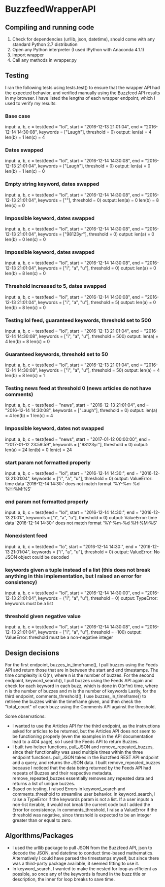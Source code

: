 # BuzzfeedWrapperAPI

## Compiling and running code
1. Check for dependencies (urllib, json, datetime), should come with any standard Python 2.7 distribution
2. Open any Python interpreter (I used IPython with Anaconda 4.1.1)
3. import wrapper
4. Call any methods in wrapper.py

## Testing
I ran the following tests using tests.test() to ensure that the wrapper API had the expected behavior, and verified manually using the Buzzfeed API results in my browser. I have listed the lengths of each wrapper endpoint, which I used to verify my results:

### Base case
input: a, b, c = test(feed = "lol", start = "2016-12-13 21:01:04", end = "2016-12-14 14:30:08", keywords = ["Laugh"], threshold = 0)
output:
len(a) = 4
len(b) = 1
len(c) = 4

### Dates swapped
input: a, b, c = test(feed = "lol", start = "2016-12-14 14:30:08", end = "2016-12-13 21:01:04", keywords = ["Laugh"], threshold = 0)
output:
len(a) = 0
len(b) = 1
len(c) = 0

### Empty string keyword, dates swapped
input: a, b, c = test(feed = "lol", start = "2016-12-14 14:30:08", end = "2016-12-13 21:01:04", keywords = [""], threshold = 0)
output:
len(a) = 0
len(b) = 8
len(c) = 0

### Impossible keyword, dates swapped
input: a, b, c = test(feed = "lol", start = "2016-12-14 14:30:08", end = "2016-12-13 21:01:04", keywords = ["98123yr"], threshold = 0)
output:
len(a) = 0
len(b) = 0
len(c) = 0

### Impossible keyword, dates swapped
input: a, b, c = test(feed = "lol", start = "2016-12-14 14:30:08", end = "2016-12-13 21:01:04", keywords = ["i", "a", "u"], threshold = 0)
output:
len(a) = 0
len(b) = 8
len(c) = 0

### Threshold increased to 5, dates swapped
input: a, b, c = test(feed = "lol", start = "2016-12-14 14:30:08", end = "2016-12-13 21:01:04", keywords = ["i", "a", "u"], threshold = 5)
output:
len(a) = 0
len(b) = 8
len(c) = 0

### Testing lol feed, guaranteed keywords, threshold set to 500
input: a, b, c = test(feed = "lol", start = "2016-12-13 21:01:04", end = "2016-12-14 14:30:08", keywords = ["i", "a", "u"], threshold = 500)
output:
len(a) = 4
len(b) = 8
len(c) = 0

### Guaranteed keywords, threshold set to 50
input: a, b, c = test(feed = "lol", start = "2016-12-13 21:01:04", end = "2016-12-14 14:30:08", keywords = ["i", "a", "u"], threshold = 50)
output:
len(a) = 4
len(b) = 8
len(c) = 1

### Testing news feed at threshold 0 (news articles do not have comments)
input: a, b, c = test(feed = "news", start = "2016-12-13 21:01:04", end = "2016-12-14 14:30:08", keywords = ["Laugh"], threshold = 0)
output:
len(a) = 4
len(b) = 1
len(c) = 4

### Impossible keyword, dates not swapped
input: a, b, c = test(feed = "news", start = "2017-01-12 00:00:00", end = "2017-01-12 23:59:59", keywords = ["98123yr"], threshold = 0)
output:
len(a) = 24
len(b) = 0
len(c) = 24

### start param not formatted properly
input: a, b, c = test(feed = "lol", start = "2016-12-14 14:30:", end = "2016-12-13 21:01:04", keywords = ["i", "a", "u"], threshold = 0)
output:
ValueError: time data '2016-12-14 14:30:' does not match format '%Y-%m-%d %H:%M:%S'

### end param not formatted properly
input: a, b, c = test(feed = "lol", start = "2016-12-14 14:30:", end = "2016-12-13 21:01:", keywords = ["i", "a", "u"], threshold = 0)
output:
ValueError: time data '2016-12-14 14:30:' does not match format '%Y-%m-%d %H:%M:%S'

### Nonexistent feed
input: a, b, c = test(feed = "lo", start = "2016-12-14 14:30:", end = "2016-12-13 21:01:04", keywords = ["i", "a", "u"], threshold = 0)
output:
ValueError: No JSON object could be decoded

### keywords given a tuple instead of a list (this does not break anything in this implementation, but I raised an error for consistency)
input: a, b, c = test(feed = "lol", start = "2016-12-14 14:30:00", end = "2016-12-13 21:01:04", keywords = ("i", "a", "u"), threshold = 0)
output:
TypeError: keywords must be a list

### threshold given negative value
input: a, b, c = test(feed = "lol", start = "2016-12-14 14:30:08", end = "2016-12-13 21:01:04", keywords = ["i", "a", "u"], threshold = -100)
output:
ValueError: threshold must be a non-negative integer

## Design decisions

For the first endpoint, buzzes_in_timeframe(), I pull buzzes using the Feeds API and return those that are in between the start and end timestamps. The time complexity is O(n), where n is the number of buzzes. For the second endpoint, keyword_search(), I pull buzzes using the Feeds API again and check for each keyword in each buzz, which is done in O(n*m) time, where n is the number of buzzes and m is the number of keywords Lastly, for the third endpoint, comments_threshold(), I use buzzes_in_timeframe() to retrieve the buzzes within the timeframe given, and then check the "total_count" of each buzz using the Comments API against the threshold.

Some observations:
- I wanted to use the Articles API for the third endpoint, as the instructions asked for articles to be returned, but the Articles API does not seem to be functioning properly (even the examples in the API documentation lead to a 404 page), so I used the Feeds API to return Buzzes.
- I built two helper functions, pull_JSON and remove_repeated_buzzes, since their functionality was used multiple times within the three endpoint functions. pull_JSON takes in the Buzzfeed REST API endpoint and a query, and returns the JSON data. I built remove_repeated_buzzes because I noticed that the data being returned by the Feeds API had repeats of Buzzes and their respective metadata. remove_repeated_buzzes essentially removes any repeated data and returns a list of unique buzzes.
- Based on testing, I raised Errors in keyword_search and comments_threshold to streamline user behavior. In keyword_search, I raise a TypeError if the keywords param is not a list. If a user inputs a non-list iterable, it would not break the current code but I added the Error for consistency. In comments_threshold, I raise a ValueError if the threshold was negative, since threshold is expected to be an integer greater than or equal to zero.

## Algorithms/Packages
- I used the urllib package to pull JSON from the Buzzfeed API, json to decode the JSON, and datetime to conduct time-based mathematics. Alternatively I could have parsed the timestamps myself, but since there was a third-party package available, it seemed fitting to use it.
- In keyword_search, I wanted to make the nested for loop as efficient as possible, so once any of the keywords is found in the buzz title or description, the inner for loop breaks to save time.
